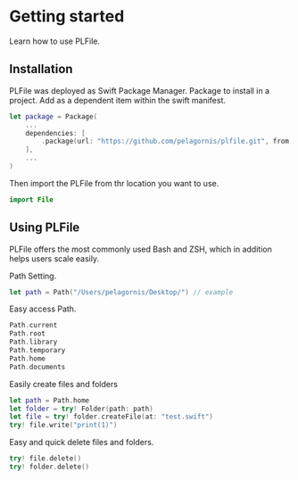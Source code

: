#  Getting started

Learn how to use PLFile.

## Installation
PLFile was deployed as Swift Package Manager. Package to install in a project. Add as a dependent item within the swift manifest.
```swift
let package = Package(
    ...
    dependencies: [
        .package(url: "https://github.com/pelagornis/plfile.git", from: "1.0.5")
    ],
    ...
)
```
Then import the PLFile from thr location you want to use.

```swift
import File
```

## Using PLFile
PLFile offers the most commonly used Bash and ZSH, which in addition helps users scale easily.

Path Setting.

```swift
let path = Path("/Users/pelagornis/Desktop/") // example
```
Easy access Path.
```swift
Path.current
Path.root
Path.library
Path.temporary
Path.home
Path.documents
```
Easily create files and folders

```swift
let path = Path.home
let folder = try! Folder(path: path)
let file = try! folder.createFile(at: "test.swift")
try! file.write("print(1)")
```

Easy and quick delete files and folders.
``` swift
try! file.delete()
try! folder.delete()
```
